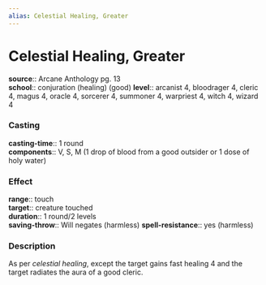 ```yaml
---
alias: Celestial Healing, Greater
---
```


# Celestial Healing, Greater 

**source**:: Arcane Anthology pg. 13  
**school**:: conjuration (healing) (good)
**level**:: arcanist 4, bloodrager 4, cleric 4, magus 4, oracle 4, sorcerer 4, summoner 4, warpriest 4, witch 4, wizard 4

### Casting 

**casting-time**:: 1 round  
**components**:: V, S, M (1 drop of blood from a good outsider or 1 dose of holy water)

### Effect 

**range**:: touch  
**target**:: creature touched  
**duration**:: 1 round/2 levels  
**saving-throw**:: Will negates (harmless)
**spell-resistance**:: yes (harmless)

### Description 

As per *celestial healing*, except the target gains fast healing 4 and the target radiates the aura of a good cleric.
